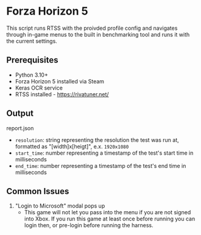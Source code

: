 # Forza Horizon 5

This script runs RTSS with the proivded profile config and navigates through in-game menus to the built in benchmarking tool and runs it with the current settings.

## Prerequisites

- Python 3.10+
- Forza Horizon 5 installed via Steam
- Keras OCR service
- RTSS installed - https://rivatuner.net/

## Output

report.json
- `resolution`: string representing the resolution the test was run at, formatted as "[width]x[heigt]", e.x. `1920x1080`
- `start_time`: number representing a timestamp of the test's start time in milliseconds
- `end_time`: number representing a timestamp of the test's end time in milliseconds

## Common Issues
1. "Login to Microsoft" modal pops up
    - This game will not let you pass into the menu if you are not signed into Xbox. If you run this game at least once before running you can login then, or pre-login before running the harness.
